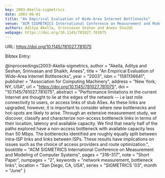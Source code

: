 ```yaml
---
key: 2003-Akella-sigmetrics
date: 2003-06-01
title: "An Empirical Evaluation of Wide-Area Internet Bottlenecks"
venue: "ACM SIGMETRICS International Conference on Measurement and Modeling of Computer Systems"
authors: Aditya Akella, Srinivasan Seshan and Anees Shaikh
webpage: https://doi.org/10.1145/781027.781075
---
```


URL: https://doi.org/10.1145/781027.781075

Bibtex Entry:

@inproceedings{2003-Akella-sigmetrics,
    author = "Akella, Aditya and Seshan, Srinivasan and Shaikh, Anees",
    title = "An Empirical Evaluation of Wide-Area Internet Bottlenecks",
    year = "2003",
    isbn = "1581136641",
    publisher = "Association for Computing Machinery",
    address = "New York, NY, USA",
    url = "https://doi.org/10.1145/781027.781075",
    doi = "10.1145/781027.781075",
    abstract = "Performance limitations in the current Internet are thought to lie at the edges of the network -- i.e last mile connectivity to users, or access links of stub ASes. As these links are upgraded, however, it is important to consider where new bottlenecks and hot-spots are likely to arise. Through an extensive measurement study, we discover, classify and characterize non-access bottleneck links in terms of their location, latency and available capacity. We find that nearly half of the paths explored have a non-access bottleneck with available capacity less than 50 Mbps. The bottlenecks identified are roughly equally split between intra-ISP links and links between ISPs. These results have implications on issues such as the choice of access providers and route optimization.",
    booktitle = "ACM SIGMETRICS International Conference on Measurement and Modeling of Computer Systems",
    pages = "316–317",
    note = "Short Paper",
    numpages = "2",
    keywords = "network measurement, bottleneck links",
    location = "San Diego, CA, USA",
    series = "SIGMETRICS '03",
    month = "June"
}

